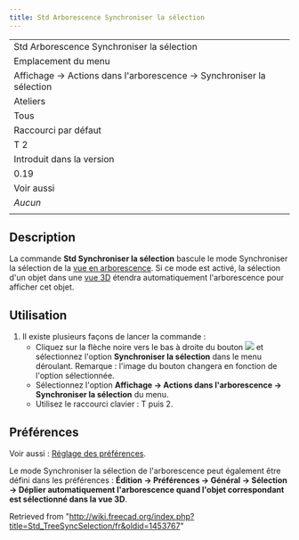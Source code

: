 ```yaml
---
title: Std Arborescence Synchroniser la sélection
---
```

|  |
| --- |
| Std Arborescence Synchroniser la sélection |
| Emplacement du menu |
| Affichage → Actions dans l'arborescence → Synchroniser la sélection |
| Ateliers |
| Tous |
| Raccourci par défaut |
| T 2 |
| Introduit dans la version |
| 0.19 |
| Voir aussi |
| *Aucun* |
|  |

## Description

La commande **Std Synchroniser la sélection** bascule le mode Synchroniser la sélection de la [vue en arborescence](/Tree_view/fr "Tree view/fr"). Si ce mode est activé, la sélection d'un objet dans une [vue 3D](/3D_view/fr "3D view/fr") étendra automatiquement l'arborescence pour afficher cet objet.

## Utilisation

1. Il existe plusieurs façons de lancer la commande :
   * Cliquez sur la flèche noire vers le bas à droite du bouton ![](/images/Std_TreeSyncView.svg) et sélectionnez l'option **Synchroniser la sélection** dans le menu déroulant. Remarque : l'image du bouton changera en fonction de l'option sélectionnée.
   * Sélectionnez l'option **Affichage → Actions dans l'arborescence → Synchroniser la sélection** du menu.
   * Utilisez le raccourci clavier : T puis 2.

## Préférences

Voir aussi : [Réglage des préférences](/Preferences_Editor/fr "Preferences Editor/fr").

Le mode Synchroniser la sélection de l'arborescence peut également être défini dans les préférences : **Édition → Préférences → Général → Sélection → Déplier automatiquement l'arborescence quand l'objet correspondant est sélectionné dans la vue 3D**.

Retrieved from "<http://wiki.freecad.org/index.php?title=Std_TreeSyncSelection/fr&oldid=1453767>"